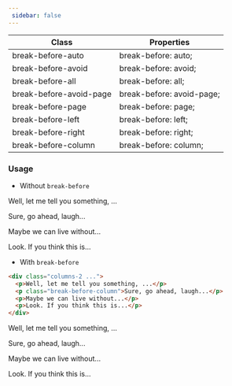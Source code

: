 ```yaml
---
 sidebar: false
---
```



| Class                  | Properties               |
| ---------------------- | ------------------------ |
| break-before-auto       | break-before: auto;       |
| break-before-avoid      | break-before: avoid;      |
| break-before-all        | break-before: all;        |
| break-before-avoid-page | break-before: avoid-page; |
| break-before-page       | break-before: page;       |
| break-before-left       | break-before: left;       |
| break-before-right      | break-before: right;      |
| break-before-column     | break-before: column;     |


### Usage

- Without `break-before`

<div class="columns-2 border-solid border border-slate-500 p-2">
  <p>Well, let me tell you something, ...</p>
  <p>Sure, go ahead, laugh...</p>
  <p>Maybe we can live without...</p>
  <p>Look. If you think this is...</p>
</div>

- With `break-before`

```html
<div class="columns-2 ...">
  <p>Well, let me tell you something, ...</p>
  <p class="break-before-column">Sure, go ahead, laugh...</p>
  <p>Maybe we can live without...</p>
  <p>Look. If you think this is...</p>
</div>
```

<div class="columns-2 border-solid border border-slate-500 p-2">
  <p>Well, let me tell you something, ...</p>
  <p class="break-before-column">Sure, go ahead, laugh...</p>
  <p>Maybe we can live without...</p>
  <p>Look. If you think this is...</p>
</div>

